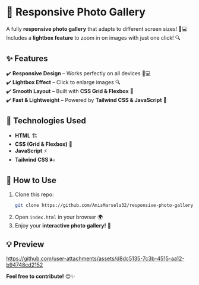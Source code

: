 # 📸 Responsive Photo Gallery  

A fully **responsive photo gallery** that adapts to different screen sizes! 📱💻 Includes a **lightbox feature** to zoom in on images with just one click! 🔍  

## ✨ Features  
✔️ **Responsive Design** – Works perfectly on all devices 📱💻  
✔️ **Lightbox Effect** – Click to enlarge images 🔍  
✔️ **Smooth Layout** – Built with **CSS Grid & Flexbox** 🎨  
✔️ **Fast & Lightweight** – Powered by **Tailwind CSS & JavaScript** 🚀  

## 🔧 Technologies Used  
- **HTML** 🏗️  
- **CSS (Grid & Flexbox)** 🎨  
- **JavaScript** ⚡  
- **Tailwind CSS** 🌬️  

## 🚀 How to Use  
1. Clone this repo:  
   ```bash
   git clone https://github.com/AnisMarsela32/responsive-photo-gallery.git
   ```  
2. Open `index.html` in your browser 🌍  
3. Enjoy your **interactive photo gallery!** 🎉  

## 💡 Preview  
 
https://github.com/user-attachments/assets/d8dc5135-7c3b-4515-aa12-b94748cd2152



**Feel free to contribute!** 😊✨  
